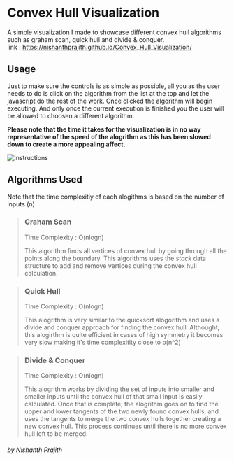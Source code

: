 # Convex Hull Visualization
A simple visualization I made to showcase different convex hull algorithms such as graham scan, quick hull and divide & conquer.  
link : https://nishanthprajith.github.io/Convex_Hull_Visualization/


## Usage
Just to make sure the controls is as simple as possible, all you as the user needs to do is click on the algorithm from the list at the top and let the javascript do the rest of the work. Once clicked the algorithm will begin executing. And only once the current execution is finished you the user will be allowed to choosen a different algorithm.   

**Please note that the time it takes for the visualization is in no way representative of the speed of the alogrithm as this has been slowed down to create a more appealing affect.**  

![instructions](https://user-images.githubusercontent.com/44118659/86421008-58e1af80-bca6-11ea-9d33-28f831034b05.gif)  



## Algorithms Used
Note that the time complexitiy of each alogithms is based on the number of inputs (n)

> ### Graham Scan  
> Time Complexity : O(nlogn)  
>  
> This algorithm finds all vertices of convex hull by going through all the points along the boundary. This algorithms uses the *stack* data structure to add and remove vertices during the convex hull calculation.

> ### Quick Hull  
> Time Complexity : O(nlogn)  
>  
> This alogrithm is very similar to the quicksort alogorithm and uses a divide and conquer approach for finding the convex hull. Althought, this alogirthm is quite efficient in cases of high symmetry it becomes very slow making it's time complexitity close to o(n^2)

> ### Divide & Conquer  
> Time Complexity : O(nlogn)  
>  
> This alogrithm works by dividing the set of inputs into smaller and smaller inputs until the convex hull of that small input is easily calculated. Once that is complete, the alogrithm goes on to find the upper and lower tangents of the two newly found convex hulls, and uses the tangents to merge the two convex hulls together creating a new convex hull. This process continues until there is no more convex hull left to be merged.

###### *by Nishanth Prajith*
